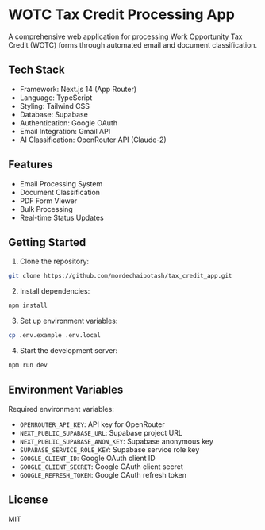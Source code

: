# WOTC Tax Credit Processing App

A comprehensive web application for processing Work Opportunity Tax Credit (WOTC) forms through automated email and document classification.

## Tech Stack

- Framework: Next.js 14 (App Router)
- Language: TypeScript
- Styling: Tailwind CSS
- Database: Supabase
- Authentication: Google OAuth
- Email Integration: Gmail API
- AI Classification: OpenRouter API (Claude-2)

## Features

- Email Processing System
- Document Classification
- PDF Form Viewer
- Bulk Processing
- Real-time Status Updates

## Getting Started

1. Clone the repository:
```bash
git clone https://github.com/mordechaipotash/tax_credit_app.git
```

2. Install dependencies:
```bash
npm install
```

3. Set up environment variables:
```bash
cp .env.example .env.local
```

4. Start the development server:
```bash
npm run dev
```

## Environment Variables

Required environment variables:
- `OPENROUTER_API_KEY`: API key for OpenRouter
- `NEXT_PUBLIC_SUPABASE_URL`: Supabase project URL
- `NEXT_PUBLIC_SUPABASE_ANON_KEY`: Supabase anonymous key
- `SUPABASE_SERVICE_ROLE_KEY`: Supabase service role key
- `GOOGLE_CLIENT_ID`: Google OAuth client ID
- `GOOGLE_CLIENT_SECRET`: Google OAuth client secret
- `GOOGLE_REFRESH_TOKEN`: Google OAuth refresh token

## License

MIT
